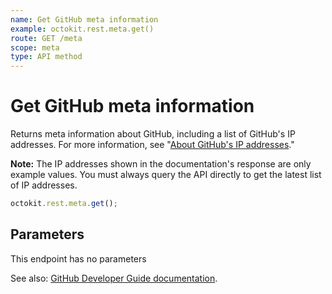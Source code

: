 ```yaml
---
name: Get GitHub meta information
example: octokit.rest.meta.get()
route: GET /meta
scope: meta
type: API method
---
```


# Get GitHub meta information

Returns meta information about GitHub, including a list of GitHub's IP addresses. For more information, see "[About GitHub's IP addresses](https://help.github.com/articles/about-github-s-ip-addresses/)."

**Note:** The IP addresses shown in the documentation's response are only example values. You must always query the API directly to get the latest list of IP addresses.

```js
octokit.rest.meta.get();
```

## Parameters

This endpoint has no parameters

See also: [GitHub Developer Guide documentation](https://docs.github.com/rest/reference/meta/#get-github-meta-information).
